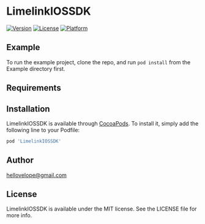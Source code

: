 # LimelinkIOSSDK


[![Version](https://img.shields.io/cocoapods/v/LimelinkIOSSDK.svg?style=flat)](https://cocoapods.org/pods/LimelinkIOSSDK)
[![License](https://img.shields.io/cocoapods/l/LimelinkIOSSDK.svg?style=flat)](https://cocoapods.org/pods/LimelinkIOSSDK)
[![Platform](https://img.shields.io/cocoapods/p/LimelinkIOSSDK.svg?style=flat)](https://cocoapods.org/pods/LimelinkIOSSDK)

## Example

To run the example project, clone the repo, and run `pod install` from the Example directory first.

## Requirements

## Installation

LimelinkIOSSDK is available through [CocoaPods](https://cocoapods.org). To install
it, simply add the following line to your Podfile:

```ruby
pod 'LimelinkIOSSDK'
```

## Author

hellovelope@gmail.com

## License

LimelinkIOSSDK is available under the MIT license. See the LICENSE file for more info.
